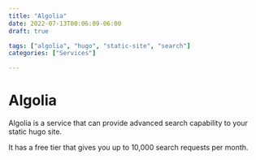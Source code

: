 ```yaml
---
title: "Algolia"
date: 2022-07-13T00:06:09-06:00
draft: true

tags: ["algolia", "hugo", "static-site", "search"]
categories: ["Services"]

---
```


# Algolia

Algolia is a service that can provide advanced search capability to your static hugo site.

It has a free tier that gives you up to 10,000 search requests per month.
